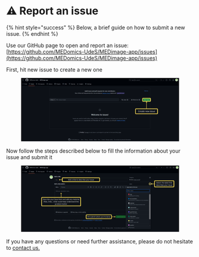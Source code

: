 # ⚠️ Report an issue

{% hint style="success" %}
Below, a brief guide on how to submit a new issue.
{% endhint %}

Use our GitHub page to open and report an issue: [https://github.com/MEDomics-UdeS/MEDimage-app/issues](https://github.com/MEDomics-UdeS/MEDimage-app/issues)

First, hit new issue to create a new one

<figure><img src="../.gitbook/assets/NewIssue.png" alt=""><figcaption></figcaption></figure>

Now follow the steps described below to fill the information about your issue and submit it

<figure><img src="../.gitbook/assets/NewIssueGuide.png" alt=""><figcaption></figcaption></figure>

If you have any questions or need further assistance, please do not hesitate to [contact us.](contact-us.md)
